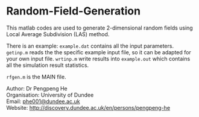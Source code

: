 # Random-Field-Generation
This matlab codes are used to generate 2-dimensional random fields using Local Average Subdivision (LAS) method.

There is an example: `example.dat` contains all the input parameters. `getinp.m` reads the the specific example input file, so it can be adapted for your own input file. `wrtinp.m` write results into `example.out` which contains all the simulation result statistics.

`rfgen.m` is the MAIN file.


Author:        Dr Pengpeng He    
Organisation:  University of Dundee    
Email:         phe001@dundee.ac.uk    
Website:       http://discovery.dundee.ac.uk/en/persons/pengpeng-he
